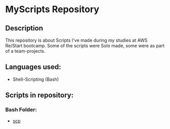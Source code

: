 # MyScripts Repository

## Description
This repository is about Scripts I've made during my studies at AWS Re/Start bootcamp.
Some of the scripts were Solo made, some were as part of a team-projects.

## Languages used: 
 * Shell-Scripting (Bash)

## Scripts in repository:
### Bash Folder:
 * [scp](https://github.com/nivaisman/MyScripts/blob/main/Shell-scripts/scp.sh)

 
